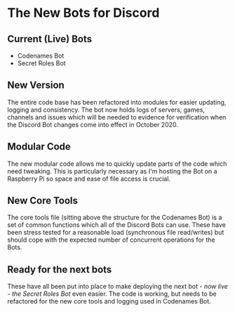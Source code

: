 # The New Bots for Discord

## Current (Live) Bots
* Codenames Bot
* Secret Roles Bot

## New Version
The entire code base has been refactored into modules for easier updating, logging and consistency. 
The bot now holds logs of servers, games, channels and issues which will be needed to evidence for verification when the Discord Bot changes come into effect in October 2020.

## Modular Code
The new modular code allows me to quickly update parts of the code which need tweaking.
This is particularly necessary as I'm hosting the Bot on a Raspberry Pi so space and ease of file access is crucial.

## New Core Tools
The core tools file (sitting above the structure for the Codenames Bot) is a set of common functions which all of the Discord Bots can use.
These have been stress tested for a reasonable load (synchronous file read/writes) but should cope with the expected number of concurrent operations for the Bots.

## Ready for the next bots
These have all been put into place to make deploying the next bot - *now live - the Secret Roles Bot* even easier. 
The code is working, but needs to be refactored for the new core tools and logging used in Codenames Bot.
